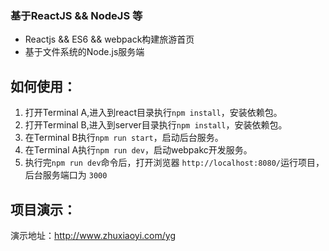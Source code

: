 ### 基于ReactJS && NodeJS 等

* Reactjs && ES6 && webpack构建旅游首页
* 基于文件系统的Node.js服务端


## 如何使用：

1. 打开Terminal A,进入到react目录执行`npm install`，安装依赖包。
2. 打开Terminal B,进入到server目录执行`npm install`，安装依赖包。
3. 在Terminal B执行`npm run start`，启动后台服务。
4. 在Terminal A执行`npm run dev`，启动webpakc开发服务。
5. 执行完`npm run dev`命令后，打开浏览器 `http://localhost:8080/`运行项目，后台服务端口为 `3000`

## 项目演示：

演示地址：http://www.zhuxiaoyi.com/yg